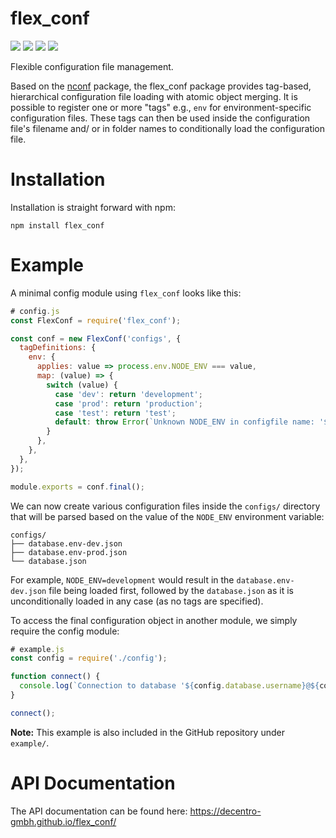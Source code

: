 # flex_conf

[![](https://img.shields.io/badge/TypeScript-v3-blue.svg?style=flat)](https://github.com/decentro-gmbh/flex_conf/blob/master/package.json
) [![](https://img.shields.io/npm/v/flex_conf.svg)](https://www.npmjs.com/package/flex_conf
) [![](https://img.shields.io/snyk/vulnerabilities/npm/flex_conf.svg)](https://snyk.io/test/npm/flex_conf
) [![](https://img.shields.io/github/license/decentro-gmbh/flex_conf.svg?style=flat)](https://github.com/decentro-gmbh/flex_conf/blob/master/LICENSE)

Flexible configuration file management.

Based on the [nconf](https://www.npmjs.com/package/nconf) package, the flex_conf package provides tag-based, hierarchical configuration file loading with atomic object merging. It is possible to register one or more "tags" e.g., `env` for environment-specific configuration files. These tags can then be used inside the configuration file's filename and/ or in folder names to conditionally load the configuration file.

# Installation

Installation is straight forward with npm:
```
npm install flex_conf
```

# Example

A minimal config module using `flex_conf` looks like this:

``` js
# config.js
const FlexConf = require('flex_conf');

const conf = new FlexConf('configs', {
  tagDefinitions: {
    env: {
      applies: value => process.env.NODE_ENV === value,
      map: (value) => {
        switch (value) {
          case 'dev': return 'development';
          case 'prod': return 'production';
          case 'test': return 'test';
          default: throw Error(`Unknown NODE_ENV in configfile name: '${value}'`);
        }
      },
    },
  },
});

module.exports = conf.final();
```

We can now create various configuration files inside the `configs/` directory that will be parsed based on the value of the `NODE_ENV` environment variable:

```
configs/
├── database.env-dev.json
├── database.env-prod.json
└── database.json
```

For example, `NODE_ENV=development` would result in the `database.env-dev.json` file being loaded first, followed by the `database.json` as it is unconditionally loaded in any case (as no tags are specified).

To access the final configuration object in another module, we simply require the config module:
``` js
# example.js
const config = require('./config');

function connect() {
  console.log(`Connection to database '${config.database.username}@${config.database.host}:${config.database.port}'`);
}

connect();
```

**Note:** This example is also included in the GitHub repository under `example/`.

# API Documentation

The API documentation can be found here: https://decentro-gmbh.github.io/flex_conf/
